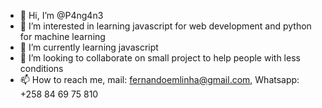 - 👋 Hi, I’m @P4ng4n3
- 👀 I’m interested in learning javascript for web development and python for machine learning
- 🌱 I’m currently learning javascript
- 💞️ I’m looking to collaborate on small project to help people with less conditions
- 📫 How to reach me, mail: fernandoemlinha@gmail.com, Whatsapp: +258 84 69 75 810

<!---
P4ng4n3/P4ng4n3 is a ✨ special ✨ repository because its `README.md` (this file) appears on your GitHub profile.
You can click the Preview link to take a look at your changes.
--->

